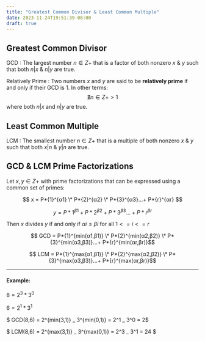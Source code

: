 ```yaml
---
title: "Greatest Common Divisor & Least Common Multiple"
date: 2023-11-24T19:51:39-08:00
draft: true
---
```


## Greatest Common Divisor

GCD
: The largest number $n ∈ Z+$ that is a factor of both nonzero $x$ & $y$ such that both $n | x$ & $n | y$ are true.

Relatively Prime
: Two numbers $x$ and $y$ are said to be **relatively prime** if and only if their GCD is 1. In other terms:
$$∄ n ∈ Z+ > 1$$
where both $n | x$ and $n | y$ are true.

## Least Common Multiple

LCM
: The smallest number $n ∈ Z+$ that is a multiple of both nonzero $x$ & $y$ such that both $x | n$ & $y | n$ are true.

## GCD & LCM Prime Factorizations

Let $x,y ∈ Z+$ with prime factorizations that can be expressed using a common set of primes:

<!-- x = P1^α1 * P2^α2 * P3^α3...+ Pr^αr -->

$$ x = P*{1}^{α1} \* P*{2}^{α2} \* P*{3}^{α3}...+ P*{r}^{αr} $$

<!-- y = P1^β1 + P2^β2 + P3^β3...+ Pr^βr -->

$$ y = P*{1}^{β1} + P*{2}^{β2} + P*{3}^{β3}...+ P*{r}^{βr} $$

Then $x$ divides $y$ if and only if $αi≤βi$ for all $1<=i<=r$

<!-- GCD = P1^min(α1,β1) * P2^min(α2,β2) * P3^min(α3,β3)...+ Pr^min(αr,βr) -->

$$ GCD = P*{1}^{min(α1,β1)} \* P*{2}^{min(α2,β2)} \* P*{3}^{min(α3,β3)}...+ P*{r}^{min(αr,βr)}$$

<!-- LCM = P1^max(α1,β1) * P2^max(α2,β2) * P3^max(α3,β3)...+ Pr^max(αr,βr) -->

$$ LCM = P*{1}^{max(α1,β1)} \* P*{2}^{max(α2,β2)} \* P*{3}^{max(α3,β3)}...+ P*{r}^{max(αr,βr)}$$

---

#### Example:

$8 = 2^3 * 3^0$

$6 = 2^1 * 3^1$

<!--  GCD(8,6) = 2^min(3,1) * 3^min(0,1) = 2^1 * 3^0 = 2 -->

$ GCD(8,6) = 2^{min(3,1)} _ 3^{min(0,1)} = 2^1 _ 3^0 = 2$

<!--  LCM(8,6) = 2^max(3,1) * 3^max(0,1) = 2^3 * 3^1 = 24 -->

$ LCM(8,6) = 2^{max(3,1)} _ 3^{max(0,1)} = 2^3 _ 3^1 = 24 $
